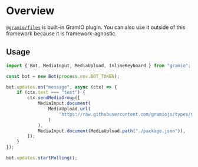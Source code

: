 # Overview

[`@gramio/files`](https://github.com/gramiojs/files) is built-in GramIO plugin. You can also use it outside of this framework because it is framework-agnostic.

## Usage

```ts
import { Bot, MediaInput, MediaUpload, InlineKeyboard } from "gramio";

const bot = new Bot(process.env.BOT_TOKEN);

bot.updates.on("message", async (ctx) => {
    if (ctx.text === "test") {
        ctx.sendMediaGroup([
            MediaInput.document(
                MediaUpload.url(
                    "https://raw.githubusercontent.com/gramiojs/types/main/README.md"
                )
            ),
            MediaInput.document(MediaUpload.path("./package.json")),
        ]);
    }
});

bot.updates.startPolling();
```
